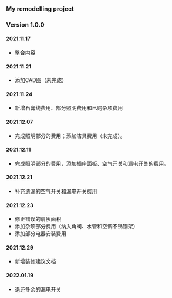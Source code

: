 ### My remodelling project
### Version 1.0.0
#### 2021.11.17
* 整合内容

#### 2021.11.21
* 添加CAD图（未完成）

#### 2021.11.24
* 新增石膏线费用、部分照明费用和已购杂项费用

#### 2021.12.07
* 完成照明部分的费用；添加洁具费用（未完成）。

#### 2021.12.11
* 完成照明部分的费用，添加插座面板、空气开关和漏电开关的费用。

#### 2021.12.21
* 补充遗漏的空气开关和漏电开关费用

#### 2021.12.23
* 修正错误的扇灰面积
* 添加杂项部分费用（纳入角阀、水管和空调不锈钢架）
* 添加部分电器安装费用

#### 2021.12.29
* 新增装修建议文档

#### 2022.01.19
* 退还多余的漏电开关